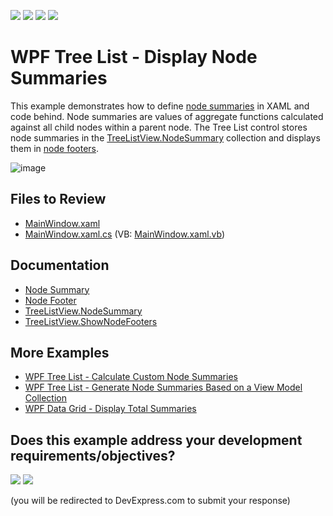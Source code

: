<!-- default badges list -->
![](https://img.shields.io/endpoint?url=https://codecentral.devexpress.com/api/v1/VersionRange/128657903/22.2.2%2B)
[![](https://img.shields.io/badge/Open_in_DevExpress_Support_Center-FF7200?style=flat-square&logo=DevExpress&logoColor=white)](https://supportcenter.devexpress.com/ticket/details/T506323)
[![](https://img.shields.io/badge/📖_How_to_use_DevExpress_Examples-e9f6fc?style=flat-square)](https://docs.devexpress.com/GeneralInformation/403183)
[![](https://img.shields.io/badge/💬_Leave_Feedback-feecdd?style=flat-square)](#does-this-example-address-your-development-requirementsobjectives)
<!-- default badges end -->

# WPF Tree List - Display Node Summaries

This example demonstrates how to define [node summaries](https://docs.devexpress.com/WPF/118490/controls-and-libraries/data-grid/data-summaries/node-summary) in XAML and code behind. Node summaries are values of aggregate functions calculated against all child nodes within a parent node. The Tree List control stores node summaries in the [TreeListView.NodeSummary](https://docs.devexpress.com/WPF/DevExpress.Xpf.Grid.TreeListView.NodeSummary) collection and displays them in [node footers](https://docs.devexpress.com/WPF/118381/controls-and-libraries/data-grid/visual-elements/treelist-view-elements/node-footer).

![image](https://github.com/DevExpress-Examples/how-to-show-node-summaries-in-treelistview-t506323/assets/65009440/fb91b819-4fe8-4bc1-8580-a134c9153f01)

## Files to Review

* [MainWindow.xaml](./CS/TreeList_DataBinding/MainWindow.xaml)
* [MainWindow.xaml.cs](./CS/TreeList_DataBinding/MainWindow.xaml.cs) (VB: [MainWindow.xaml.vb](./VB/TreeList_DataBinding/MainWindow.xaml.vb))

## Documentation

* [Node Summary](https://docs.devexpress.com/WPF/118490/controls-and-libraries/data-grid/data-summaries/node-summary)
* [Node Footer](https://docs.devexpress.com/WPF/118381/controls-and-libraries/data-grid/visual-elements/treelist-view-elements/node-footer)
* [TreeListView.NodeSummary](https://docs.devexpress.com/WPF/DevExpress.Xpf.Grid.TreeListView.NodeSummary)
* [TreeListView.ShowNodeFooters](https://docs.devexpress.com/WPF/DevExpress.Xpf.Grid.TreeListView.ShowNodeFooters)

## More Examples

* [WPF Tree List - Calculate Custom Node Summaries](https://github.com/DevExpress-Examples/how-to-calculate-custom-node-summaries-in-treelistview-t506349)
* [WPF Tree List - Generate Node Summaries Based on a View Model Collection](https://github.com/DevExpress-Examples/wpf-tree-list-generate-node-summaries-from-collection)
* [WPF Data Grid - Display Total Summaries](https://github.com/DevExpress-Examples/how-to-display-total-summaries-e1636)
<!-- feedback -->
## Does this example address your development requirements/objectives?

[<img src="https://www.devexpress.com/support/examples/i/yes-button.svg"/>](https://www.devexpress.com/support/examples/survey.xml?utm_source=github&utm_campaign=wpf-tree-list-display-node-summaries&~~~was_helpful=yes) [<img src="https://www.devexpress.com/support/examples/i/no-button.svg"/>](https://www.devexpress.com/support/examples/survey.xml?utm_source=github&utm_campaign=wpf-tree-list-display-node-summaries&~~~was_helpful=no)

(you will be redirected to DevExpress.com to submit your response)
<!-- feedback end -->
